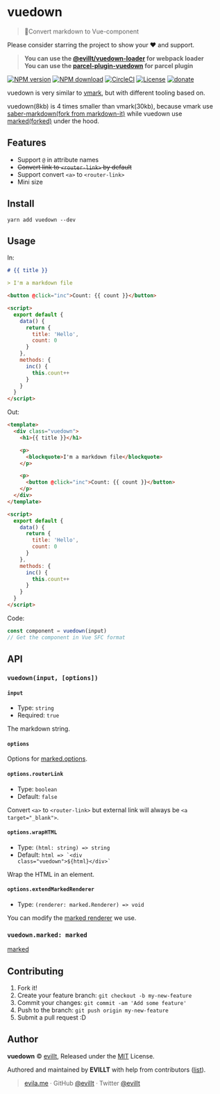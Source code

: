 # vuedown

> 📝Convert markdown to Vue-component

Please consider starring the project to show your ❤️ and support.

> **You can use the [@evillt/vuedown-loader](https://github.com/evillt/vuedown-loader) for webpack loader**  
> **You can use the [parcel-plugin-vuedown](https://github.com/evillt/parcel-plugin-vuedown) for parcel plugin**

[![NPM version](https://badgen.net/npm/v/vuedown?icon=npm)](https://npmjs.com/package/vuedown)
[![NPM download](https://badgen.net/npm/dm/vuedown?icon=npm)](https://npmjs.com/package/vuedown)
[![CircleCI](https://badgen.net/circleci/github/evillt/vuedown?icon=circleci)](https://circleci.com/gh/evillt/vuedown/tree/master)
[![License](https://badgen.net/npm/license/vuedown)](./LICENSE)
[![donate](https://badgen.net/badge/support%20me/donate/f2a)](https://donate.evila.me)

vuedown is very similar to [vmark](https://github.com/egoist/vmark), but with different tooling based on.

vuedown(8kb) is 4 times smaller than vmark(30kb), because vmark use [saber-markdown(fork from markdown-it)](https://github.com/saberland/saber/tree/master/packages/saber-markdown) while vuedown use [marked(forked)](./lib/markdown/marked.js) under the hood.

## Features

- Support `@` in attribute names
- ~~Convert link to `<router-link>` by default~~
- Support convert `<a>` to `<router-link>`
- Mini size

## Install

```console
yarn add vuedown --dev
```

## Usage

In:

```markdown
# {{ title }}

> I'm a markdown file

<button @click="inc">Count: {{ count }}</button>

<script>
  export default {
    data() {
      return {
        title: 'Hello',
        count: 0
      }
    },
    methods: {
      inc() {
        this.count++
      }
    }
  }
</script>
```

Out:

```html
<template>
  <div class="vuedown">
    <h1>{{ title }}</h1>

    <p>
      <blockquote>I'm a markdown file</blockquote>
    </p>

    <p>
      <button @click="inc">Count: {{ count }}</button>
    </p>
  </div>
</template>

<script>
  export default {
    data() {
      return {
        title: 'Hello',
        count: 0
      }
    },
    methods: {
      inc() {
        this.count++
      }
    }
  }
</script>
```

Code:

```js
const component = vuedown(input)
// Get the component in Vue SFC format
```

## API

### `vuedown(input, [options])`

#### `input`

- Type: `string`
- Required: `true`

The markdown string.

#### `options`

Options for [marked.options](https://marked.js.org/#/USING_ADVANCED.md#options).

#### `options.routerLink`

- Type: `boolean`
- Default: `false`

Convert `<a>` to `<router-link>` but external link will always be `<a target="_blank">`.

#### `options.wrapHTML`

- Type: `(html: string) => string`
- Default: <code>html => &#x60;&lt;div class="vuedown"&gt;\${html}&lt;/div&gt;&#x60;</code>

Wrap the HTML in an element.

#### `options.extendMarkedRenderer`

- Type: `(renderer: marked.Renderer) => void`

You can modify the [marked renderer](https://marked.js.org/#/USING_PRO.md#renderer) we use.

### `vuedown.marked: marked`

[marked](https://marked.js.org)

## Contributing

1. Fork it!
2. Create your feature branch: `git checkout -b my-new-feature`
3. Commit your changes: `git commit -am 'Add some feature'`
4. Push to the branch: `git push origin my-new-feature`
5. Submit a pull request :D

## Author

**vuedown** © [evillt](https://github.com/evillt), Released under the [MIT](./LICENSE) License.

Authored and maintained by **EVILLT** with help from contributors ([list](https://github.com/evillt/vuedown/contributors)).

> [evila.me](https://evila.me) · GitHub [@evillt](https://github.com/evillt) · Twitter [@evillt](https://twitter.com/evillt)
